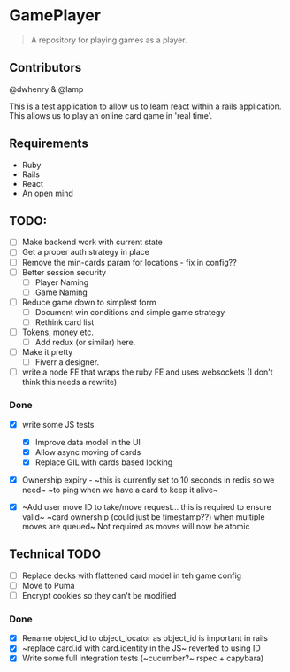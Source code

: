 # GamePlayer

> A repository for playing games as a player.

## Contributors

@dwhenry & @lamp

This is a test application to allow us to learn react within a rails application.
This allows us to play an online card game in 'real time'.

## Requirements

- Ruby
- Rails
- React
- An open mind

## TODO:

- [ ] Make backend work with current state
- [ ] Get a proper auth strategy in place
- [ ] Remove the min-cards param for locations - fix in config??
- [ ] Better session security
  - [ ] Player Naming
  - [ ] Game Naming
- [ ] Reduce game down to simplest form
  - [ ] Document win conditions and simple game strategy
  - [ ] Rethink card list
- [ ] Tokens, money etc.
  - [ ] Add redux (or similar) here.
- [ ] Make it pretty
  - [ ] Fiverr a designer.
- [ ] write a node FE that wraps the ruby FE and uses websockets (I don't think this needs a rewrite)

### Done
- [x] write some JS tests
  - [x] Improve data model in the UI
  - [x] Allow async moving of cards
  - [x] Replace GIL with cards based locking
- [x] Ownership expiry - ~this is currently set to 10 seconds in redis so we need~ 
      ~to ping when we have a card to keep it alive~ 
- [x] ~Add user move ID to take/move request... this is required to ensure valid~ 
      ~card ownership (could just be timestamp??) when multiple moves are queued~
      Not required as moves will now be atomic


## Technical TODO

- [ ] Replace decks with flattened card model in teh game config
- [ ] Move to Puma
- [ ] Encrypt cookies so they can't be modified

### Done
- [x] Rename object_id to object_locator as object_id is important in rails
- [x] ~replace card.id with card.identity in the JS~ reverted to using ID
- [x] Write some full integration tests (~cucumber?~ rspec + capybara)
